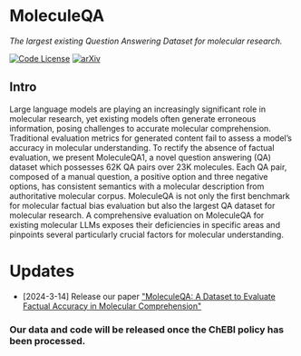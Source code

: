 # MoleculeQA
_The largest existing Question Answering Dataset for molecular research._

[![Code License](https://img.shields.io/badge/Code%20License-Apache_2.0-green.svg)](LICENSE)
[![arXiv](https://img.shields.io/badge/arXiv-2403.08192-b31b1b.svg)](https://arxiv.org/abs/2403.08192)

## Intro
Large language models are playing an increasingly significant role in molecular research, yet existing models often generate erroneous information, posing challenges to accurate molecular comprehension. Traditional evaluation metrics for generated content fail to assess a model’s accuracy in molecular understanding. To rectify the absence of factual evaluation, we present MoleculeQA1, a novel question answering (QA) dataset which possesses 62K QA pairs over 23K molecules. Each QA pair, composed of a manual question, a positive option and three negative options, has consistent semantics with a molecular description from authoritative molecular corpus. MoleculeQA is not only the first benchmark for molecular factual bias evaluation but also the largest QA dataset for molecular research. A comprehensive evaluation on MoleculeQA for existing molecular LLMs exposes their deficiencies in specific areas and pinpoints several particularly crucial factors for molecular understanding.

# Updates
- [2024-3-14] Release our paper ["MoleculeQA: A Dataset to Evaluate Factual Accuracy in Molecular Comprehension"](https://arxiv.org/abs/2403.08192)

### Our data and code will be released once the ChEBI policy has been processed.
